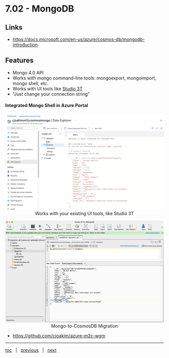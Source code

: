 # 7.02 - MongoDB

## Links

- https://docs.microsoft.com/en-us/azure/cosmos-db/mongodb-introduction

## Features

- Mongo 4.0 API
- Works with mongo command-line tools: mongoexport, mongoimport, mongo shell, etc.
- Works with UI tools like [Studio 3T](https://studio3t.com/)
- "Just change your connection string"

#### Integrated Mongo Shell in Azure Portal

<p align="center"><img src="img/mongo-shell-in-azure-portal.png" width="


#### Works with your existing UI tools, like Studio 3T

<p align="center"><img src="img/studio-3T.png" width="


## Mongo-to-CosmosDB Migration

- https://github.com/cjoakim/azure-m2c-wgm


---

[toc](0_table_of_contents.md) &nbsp; |  &nbsp; [previous](7_01_gremlin_graph.md) &nbsp; | &nbsp; [next](7_03_cassandra.md) &nbsp;
